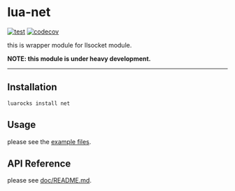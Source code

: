 lua-net
=======

[![test](https://github.com/mah0x211/lua-net/actions/workflows/test.yml/badge.svg)](https://github.com/mah0x211/lua-net/actions/workflows/test.yml)
[![codecov](https://codecov.io/gh/mah0x211/lua-net/branch/master/graph/badge.svg)](https://codecov.io/gh/mah0x211/lua-net)


this is wrapper module for llsocket module.

**NOTE: this module is under heavy development.**

***


## Installation

```
luarocks install net
```


## Usage

please see the [example files](example/).


## API Reference

please see [doc/README.md](doc/README.md).

